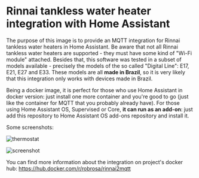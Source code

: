 # Rinnai tankless water heater integration with Home Assistant

The purpose of this image is to provide an MQTT integration for Rinnai tankless water heaters in Home Assistant. Be aware that not all Rinnai tankless water heaters are supported - they must have some kind of "Wi-Fi module" attached. Besides that, this software was tested in a subset of models available - precisely the models of the so called "Digital Line": E17, E21, E27 and E33. These models are all **made in Brazil**, so it is very likely that this integration only works with devices made in Brazil.

Being a docker image, it is perfect for those who use Home Assistant in docker version: just install one more container and you're good to go (just like the container for MQTT that you probably already have). For those using Home Assistant OS, Supervised or Core, **it can run as an add-on**: just add this repository to Home Assistant OS add-ons repository and install it.

Some screenshots:

![thermostat](https://github.com/rpr1972/images/assets/139033678/06a7cdae-acbc-45c5-818b-f315b9a40779?raw=true)

![screenshot](https://github.com/rpr1972/rinnai2mqtt/assets/139033678/b200e1de-5822-4537-ac8e-3f9f348e931b?raw=true)

You can find more information about the integration on project's docker hub: https://hub.docker.com/r/robrosa/rinnai2mqtt
